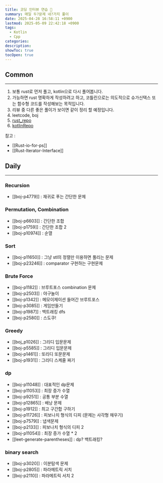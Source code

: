 ```yaml
---
title: 코딩 인터뷰 연습 🧩
summary: 매일 두?문제 네?가지 풀이
date: 2025-04-28 16:58:11 +0900
lastmod: 2025-05-09 22:42:18 +0900
tags:
  - Kotlin
  - Cpp
categories: 
description: 
showToc: true
tocOpen: true
---
```


## Common
---
1. 보통 rust로 먼저 풀고, kotlin으로 다시 풀어봅니다.
2. 가능하면 rust 명확하게 작성하려고 하고, 코틀린으로는 의도적으로 슈가신택스 또는 함수형 코드를 작성해보는 목적입니다.
3. 리뷰 중 다른 좋은 풀이가 보이면 같이 정리 할 예정입니다.
4. leetcode, boj
5. [rust_repo](https://github.com/SmallzooDev/coding_interview_rust/tree/main/src/bin)
6. [kotlinRepo](https://github.com/SmallzooDev/CodingInterviewKotlin)

참고 : 
- [[Rust-io-for-ps]]
- [[Rust-Iterator-Interface]]

## Daily
---
### Recursion
- [[boj-p4779]] : 재귀로 푸는 간단한 문제
### Permutation, Combination
- [[boj-p6603]] : 간단한 조합
- [[boj-p1759]] : 간단한 조합 2 
- [[boj-p10974]] : 순열
### Sort
- [[boj-p11650]] : 그냥 stl의 정렬만 이용하면 풀리는 문제
- [[boj-p23246]] : comparator 구현하는 구현문제

### Brute Force
- [[boj-p1182]] : 브루트포스 combination 문제
- [[boj-p2503]] : 야구놀이
- [[boj-p1342]] : 메모이제이션 들어간 브루트포스
- [[boj-p3085]] : 게임만들기
- [[boj-p1987]] : 백트래킹 dfs
- [[boj-p2580]] : 스도쿠!
### Greedy
- [[boj_p1026]] : 그리디 입문문제
- [[boj-p5585]] : 그리디 입문문제
- [[boj-p1461]] : 또리디 또문문제
- [[boj-p1931]] : 그리디 스케줄 짜기
### dp
- [[boj-p11048]] : 대표적인 dp문제
- [[boj-p11053]] : 최장 증가 수열
- [[boj-p9251]] : 공통 부분 수열
- [[boj-p12865]] : 배낭 문제
- [[boj-p1912]] : 최고 구간합 구하기
- [[boj-p11726]] : 피보나치 형식의 디피 (문제는 사각형 채우기)
- [[boj-p7579]] : 냅색문제
- [[boj-p2133]] : 피보나치 형식의 디피 2
- [[boj-p11054]] : 최장 증가 수열 * 2
- [[leet-generate-parentheses]] : dp? 백트래킹?

### binary search
- [[boj-p3020]] : 이분탐색 문제
- [[boj-p2805]] : 파라메트릭 서치
- [[boj-p2110]] : 파라메트릭 서치 2




